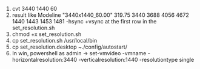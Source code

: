 1. cvt 3440 1440 60
2. result like Modeline "3440x1440_60.00"  319.75  3440 3688 4056 4672  1440 1443 1453 1481 -hsync +vsync at the first row in the set_resolution.sh
3. chmod +x set_resolution.sh
4. cp set_resolution.sh /usr/local/bin
5. cp set_resolution.desktop ~./config/autostart/
6. In win, powershell as admin -> set-vmvideo -vmname <NameOfVM> -horizontalresolution:3440  -verticalresolution:1440 -resolutiontype single
